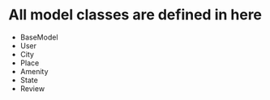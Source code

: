 # All model classes are defined in here

- BaseModel
- User
- City
- Place
- Amenity
- State
- Review
